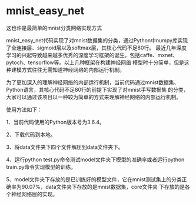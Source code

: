 # mnist_easy_net
这也许是最简单的mnist分类网络实现方式

mnist_easy_net代码实现了对mnist数据集的分类，通过Python中numpy库实现了全连接层、sigmoid层以及softmax层，其核心代码不足80行。
最近几年深度学习的兴起导致越来越多优秀的深度学习框架的诞生，包括caffe、mxnet、pytoch、tensorflow等。以上几种框架在构建神经网络
模型时十分简单，但是这种建模方式往往无需知道神经网络的内部运行机制。

为了更加深入的理解神经网络的内部运行机制，当前代码通过mnist数据集、Python语言，其核心代码不足80行的前提下实现了对mnist手写数据集
的分类，大家可以通过该项目以一种较为简单的方式来理解神经网络的内部运行机制。

使用方法如下：

1、当前代码使用的Python版本号为3.6.4。

2、下载代码到本地。

3、将data文件夹下四个文件解压到data文件夹下。

4、运行python test.py命令测试model文件夹下模型的准确率或者运行python train.py命令实现模型的训练。

5、model文件夹下存放的是已训练好的模型文件，它在mnist测试集上的分类正确率为90.07%，data文件夹下存放的是mnist数据集，core文件夹
下存放的是各个神经网络层的实现。

